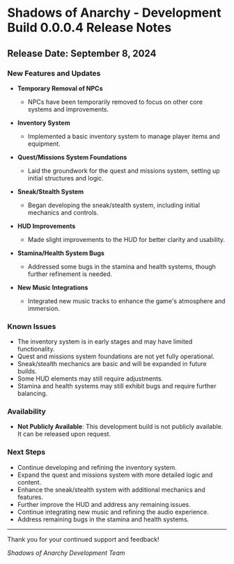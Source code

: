# Shadows of Anarchy - Development Build 0.0.0.4 Release Notes

## Release Date: September 8, 2024

### New Features and Updates
- **Temporary Removal of NPCs**
  - NPCs have been temporarily removed to focus on other core systems and improvements.

- **Inventory System**
  - Implemented a basic inventory system to manage player items and equipment.

- **Quest/Missions System Foundations**
  - Laid the groundwork for the quest and missions system, setting up initial structures and logic.

- **Sneak/Stealth System**
  - Began developing the sneak/stealth system, including initial mechanics and controls.

- **HUD Improvements**
  - Made slight improvements to the HUD for better clarity and usability.

- **Stamina/Health System Bugs**
  - Addressed some bugs in the stamina and health systems, though further refinement is needed.

- **New Music Integrations**
  - Integrated new music tracks to enhance the game's atmosphere and immersion.

### Known Issues
- The inventory system is in early stages and may have limited functionality.
- Quest and missions system foundations are not yet fully operational.
- Sneak/stealth mechanics are basic and will be expanded in future builds.
- Some HUD elements may still require adjustments.
- Stamina and health systems may still exhibit bugs and require further balancing.

### Availability
- **Not Publicly Available**: This development build is not publicly available. It can be released upon request.

### Next Steps
- Continue developing and refining the inventory system.
- Expand the quest and missions system with more detailed logic and content.
- Enhance the sneak/stealth system with additional mechanics and features.
- Further improve the HUD and address any remaining issues.
- Continue integrating new music and refining the audio experience.
- Address remaining bugs in the stamina and health systems.

---

Thank you for your continued support and feedback!

*Shadows of Anarchy Development Team*
